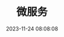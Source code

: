---
title: 微服务
date: 2023-11-24 08:08:08
aside: false
top_img: false
comments: false
type: "categories"
---